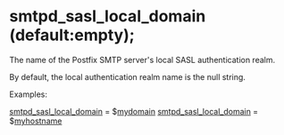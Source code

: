 # smtpd_sasl_local_domain (default:empty); 


The name of the Postfix SMTP server's local SASL authentication
realm.



By default, the local authentication realm name is the null string.



Examples:



<a href="postconf.5.html#smtpd_sasl_local_domain">smtpd_sasl_local_domain</a> = $<a href="postconf.5.html#mydomain">mydomain</a>
<a href="postconf.5.html#smtpd_sasl_local_domain">smtpd_sasl_local_domain</a> = $<a href="postconf.5.html#myhostname">myhostname</a>



